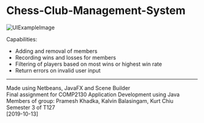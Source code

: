 # Chess-Club-Management-System


<img src="https://puu.sh/FB5vJ/fff043b35d.png" alt="UIExampleImage"/>

Capabilities:
  - Adding and removal of members
  - Recording wins and losses for members
  - Filtering of players based on most wins or highest win rate
  - Return errors on invalid user input
<hr>
Made using Netbeans, JavaFX and Scene Builder
<br>
Final assignment for COMP2130 Application Development using Java
<br>
Members of group: Pramesh Khadka, Kalvin Balasingam, Kurt Chiu 
<br>
Semester 3 of T127
<br>
[2019-10-13]

